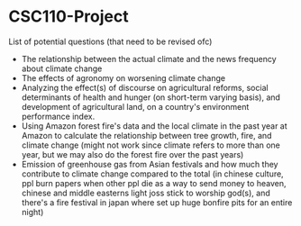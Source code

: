 # CSC110-Project

List of potential questions (that need to be revised ofc)
- The relationship between the actual climate and the news frequency about climate change
- The effects of agronomy on worsening climate change
- Analyzing the effect(s) of discourse on agricultural reforms, social determinants of health and hunger (on short-term varying basis), and development of agricultural land, on a country's environment performance index.
- Using Amazon forest fire's data and the local climate in the past year at Amazon to calculate the relationship between tree growth, fire, and climate change (might not work since climate refers to more than one year, but we may also do the forest fire over the past years)
- Emission of greenhouse gas from Asian festivals and how much they contribute to climate change compared to the total (in chinese culture, ppl burn papers when other ppl die as a way to send money to heaven, chinese and middle easterns light joss stick to worship god(s), and there's a fire festival in japan where set up huge bonfire pits for an entire night)